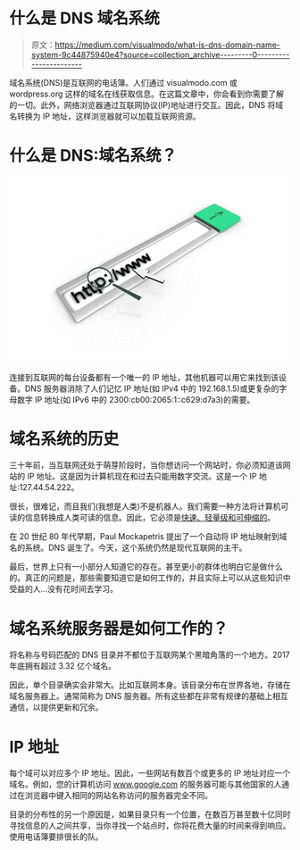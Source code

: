 # 什么是 DNS 域名系统

> 原文：<https://medium.com/visualmodo/what-is-dns-domain-name-system-9c44875940e4?source=collection_archive---------0----------------------->

域名系统(DNS)是互联网的电话簿。人们通过 visualmodo.com 或 wordpress.org 这样的域名在线获取信息。在这篇文章中，你会看到你需要了解的一切。此外，网络浏览器通过互联网协议(IP)地址进行交互。因此，DNS 将域名转换为 IP 地址，这样浏览器就可以加载互联网资源。

# 什么是 DNS:域名系统？

![](img/143ddfdf67180ae2c6e415c1756de561.png)

连接到互联网的每台设备都有一个唯一的 IP 地址，其他机器可以用它来找到该设备。DNS 服务器消除了人们记忆 IP 地址(如 IPv4 中的 192.168.1.5)或更复杂的字母数字 IP 地址(如 IPv6 中的 2300:cb00:2065:1::c629:d7a3)的需要。

# 域名系统的历史

三十年前，当互联网还处于萌芽阶段时，当你想访问一个网站时，你必须知道该网站的 IP 地址。这是因为计算机现在和过去只能用数字交流。这是一个 IP 地址:127.44.54.222。

很长，很难记，而且我们(我想是人类)不是机器人。我们需要一种方法将计算机可读的信息转换成人类可读的信息。因此，它必须是[快速、轻量级和可伸缩的](https://visualmodo.com/6-ways-to-speed-up-your-website/)。

在 20 世纪 80 年代早期，Paul Mockapetris 提出了一个自动将 IP 地址映射到域名的系统。DNS 诞生了。今天，这个系统仍然是现代互联网的主干。

最后，世界上只有一小部分人知道它的存在。甚至更小的群体也明白它是做什么的。真正的问题是，那些需要知道它是如何工作的，并且实际上可以从这些知识中受益的人…没有花时间去学习。

# 域名系统服务器是如何工作的？

将名称与号码匹配的 DNS 目录并不都位于互联网某个黑暗角落的一个地方。2017 年底拥有超过 3.32 亿个域名。

因此，单个目录确实会非常大。比如互联网本身。该目录分布在世界各地，存储在域名服务器上。通常简称为 DNS 服务器。所有这些都在非常有规律的基础上相互通信，以提供更新和冗余。

# IP 地址

每个域可以对应多个 IP 地址。因此，一些网站有数百个或更多的 IP 地址对应一个域名。例如，您的计算机访问 www.google.com 的服务器可能与其他国家的人通过在浏览器中键入相同的网站名称访问的服务器完全不同。

目录的分布性的另一个原因是，如果目录只有一个位置，在数百万甚至数十亿同时寻找信息的人之间共享，当你寻找一个站点时，你将花费大量的时间来得到响应。使用电话簿要排很长的队。